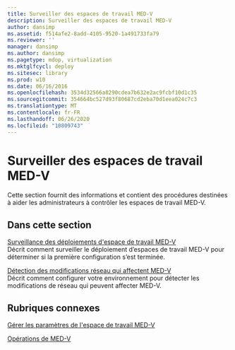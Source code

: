 ```yaml
---
title: Surveiller des espaces de travail MED-V
description: Surveiller des espaces de travail MED-V
author: dansimp
ms.assetid: f514afe2-8add-4105-9520-1a491733fa79
ms.reviewer: ''
manager: dansimp
ms.author: dansimp
ms.pagetype: mdop, virtualization
ms.mktglfcycl: deploy
ms.sitesec: library
ms.prod: w10
ms.date: 06/16/2016
ms.openlocfilehash: 3534d32566a8290cdea7b632e2ac9fcbf10d1c35
ms.sourcegitcommit: 354664bc527d93f80687cd2eba70d1eea024c7c3
ms.translationtype: MT
ms.contentlocale: fr-FR
ms.lasthandoff: 06/26/2020
ms.locfileid: "10809743"
---
```

# Surveiller des espaces de travail MED-V


Cette section fournit des informations et contient des procédures destinées à aider les administrateurs à contrôler les espaces de travail MED-V.

## Dans cette section


<a href="" id="monitoring-med-v-workspace-deployments"></a>[Surveillance des déploiements d'espace de travail MED-V](monitoring-med-v-workspace-deployments.md)  
Décrit comment surveiller le déploiement d’espaces de travail MED-V pour déterminer si la première configuration s’est terminée.

<a href="" id="detecting-network-changes-that-affect-med-v"></a>[Détection des modifications réseau qui affectent MED-V](detecting-network-changes-that-affect-med-v.md)  
Décrit comment configurer votre environnement pour détecter les modifications de réseau qui peuvent affecter MED-V.

## Rubriques connexes


[Gérer les paramètres de l'espace de travail MED-V](manage-med-v-workspace-settings.md)

[Opérations de MED-V](operations-for-med-v.md)

 

 





